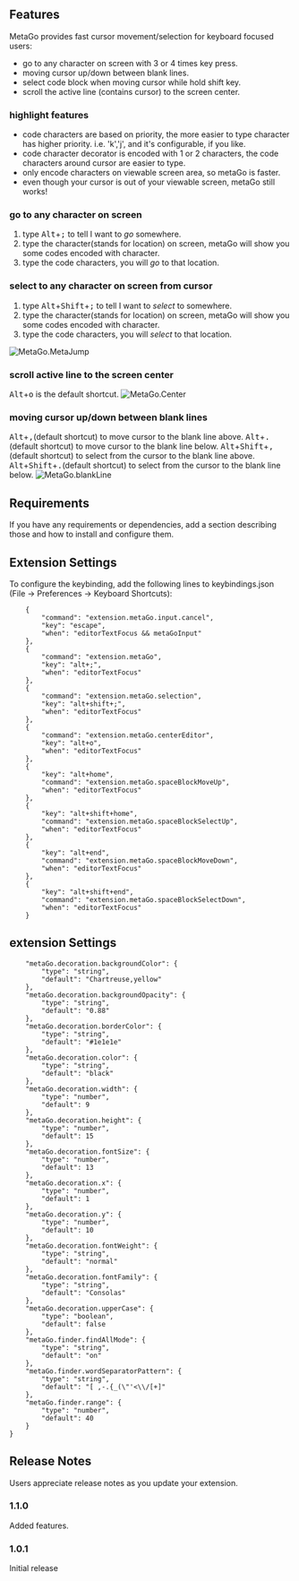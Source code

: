 

## Features
MetaGo provides fast cursor movement/selection for keyboard focused users: 
* go to any character on screen with 3 or 4 times key press.
* moving cursor up/down between blank lines.
* select code block when moving cursor while hold shift key.
* scroll the active line (contains cursor) to the screen center.

### highlight features
* code characters are based on priority, the more easier to type character has higher priority. i.e. 'k','j', and it's configurable, if you like.
* code character decorator is encoded with 1 or 2 characters, the code characters around cursor are easier to type.
* only encode characters on viewable screen area, so metaGo is faster.
* even though your cursor is out of your viewable screen, metaGo still works!

### go to any character on screen
1. type <kbd>Alt</kbd>+<kbd>;</kbd> to tell I want to *go* somewhere.
2. type the character(stands for location) on screen, metaGo will show you some codes encoded with character.
3. type the code characters, you will *go* to that location.

### select to any character on screen from cursor
1. type <kbd>Alt</kbd>+<kbd>Shift</kbd>+<kbd>;</kbd> to tell I want to *select* to somewhere.
2. type the character(stands for location) on screen, metaGo will show you some codes encoded with character.
3. type the code characters, you will *select* to that location.

![MetaGo.MetaJump](images/metago.jump.gif)
### scroll active line to the screen center
<kbd>Alt</kbd>+<kbd>o</kbd> is the default shortcut.
![MetaGo.Center](images/metago.center.gif)
### moving cursor up/down between blank lines
<kbd>Alt</kbd>+<kbd>,</kbd>(default shortcut) to move cursor to the blank line above.
<kbd>Alt</kbd>+<kbd>.</kbd>(default shortcut) to move cursor to the blank line below.
<kbd>Alt</kbd>+<kbd>Shift</kbd>+<kbd>,</kbd>(default shortcut) to select from the cursor to the blank line above.
<kbd>Alt</kbd>+<kbd>Shift</kbd>+<kbd>.</kbd>(default shortcut) to select from the cursor to the blank line below.
![MetaGo.blankLine](images/metago.blankLine.gif)
## Requirements

If you have any requirements or dependencies, add a section describing those and how to install and configure them.

## Extension Settings

To configure the keybinding, add the following lines to keybindings.json (File -> Preferences -> Keyboard Shortcuts):

        {
            "command": "extension.metaGo.input.cancel",
            "key": "escape",
            "when": "editorTextFocus && metaGoInput"
        },
        {
            "command": "extension.metaGo",
            "key": "alt+;",
            "when": "editorTextFocus"
        },
        {
            "command": "extension.metaGo.selection",
            "key": "alt+shift+;",
            "when": "editorTextFocus"
        },
        {
            "command": "extension.metaGo.centerEditor",
            "key": "alt+o",
            "when": "editorTextFocus"
        },
        {
            "key": "alt+home",
            "command": "extension.metaGo.spaceBlockMoveUp",
            "when": "editorTextFocus"
        },
        {
            "key": "alt+shift+home",
            "command": "extension.metaGo.spaceBlockSelectUp",
            "when": "editorTextFocus"
        },
        {
            "key": "alt+end",
            "command": "extension.metaGo.spaceBlockMoveDown",
            "when": "editorTextFocus"
        },
        {
            "key": "alt+shift+end",
            "command": "extension.metaGo.spaceBlockSelectDown",
            "when": "editorTextFocus"
        }
## extension Settings

        "metaGo.decoration.backgroundColor": {
            "type": "string",
            "default": "Chartreuse,yellow"
        },
        "metaGo.decoration.backgroundOpacity": {
            "type": "string",
            "default": "0.88"
        },
        "metaGo.decoration.borderColor": {
            "type": "string",
            "default": "#1e1e1e"
        },
        "metaGo.decoration.color": {
            "type": "string",
            "default": "black"
        },
        "metaGo.decoration.width": {
            "type": "number",
            "default": 9
        },
        "metaGo.decoration.height": {
            "type": "number",
            "default": 15
        },
        "metaGo.decoration.fontSize": {
            "type": "number",
            "default": 13
        },
        "metaGo.decoration.x": {
            "type": "number",
            "default": 1
        },
        "metaGo.decoration.y": {
            "type": "number",
            "default": 10
        },
        "metaGo.decoration.fontWeight": {
            "type": "string",
            "default": "normal"
        },
        "metaGo.decoration.fontFamily": {
            "type": "string",
            "default": "Consolas"
        },
        "metaGo.decoration.upperCase": {
            "type": "boolean",
            "default": false
        },
        "metaGo.finder.findAllMode": {
            "type": "string",
            "default": "on"
        },
        "metaGo.finder.wordSeparatorPattern": {
            "type": "string",
            "default": "[ ,-.{_(\"'<\\/[+]"
        },
        "metaGo.finder.range": {
            "type": "number",
            "default": 40
        }
    }

## Release Notes

Users appreciate release notes as you update your extension.

### 1.1.0

Added features.

### 1.0.1

Initial release

